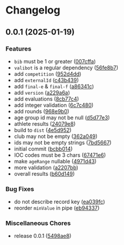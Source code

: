 # Changelog

## 0.0.1 (2025-01-19)


### Features

* `bib` must be 1 or greater ([007cffa](https://github.com/skateresults/import-schema/commit/007cffa6cc2540d3de93d990a1a3c4e40582939f))
* `valibot` is a regular dependency ([56fe8b7](https://github.com/skateresults/import-schema/commit/56fe8b7b90f2fd55c6b33bf9f1420d5a13926edb))
* add `competition` ([952d4dd](https://github.com/skateresults/import-schema/commit/952d4dd93fe81f35677cc4c3fee2999f670760d6))
* add `externalId` ([c43b439](https://github.com/skateresults/import-schema/commit/c43b439549377bd3903532ca113a98d9aef65866))
* add `final-e` & `final-f` ([a86341c](https://github.com/skateresults/import-schema/commit/a86341cbb32faddf4a03d2f1b1cb0dac15930731))
* add `version` ([a229a6a](https://github.com/skateresults/import-schema/commit/a229a6a33511de02558a8e346b7a889505b8c6d1))
* add evaluations ([8cb77c4](https://github.com/skateresults/import-schema/commit/8cb77c48169bb29f001e1728c51e0b7073bfa7a0))
* add integer validation ([6c7c480](https://github.com/skateresults/import-schema/commit/6c7c480b7811fdb743f2278a0c837db44bd57226))
* add rounds ([968e9b0](https://github.com/skateresults/import-schema/commit/968e9b0afeddc04a8c119263a0c788c5baa8b8ab))
* age group id may not be null ([d5d77e3](https://github.com/skateresults/import-schema/commit/d5d77e357a1a4c7579bf05fe76cb4ab8ba53ee94))
* athlete results ([24079e8](https://github.com/skateresults/import-schema/commit/24079e8fd7911a7121549bbca7f52d707140f083))
* build to `dist` ([4e5d952](https://github.com/skateresults/import-schema/commit/4e5d9523841bfc1818cbedb14ace34bb30408960))
* club may not be empty ([362a049](https://github.com/skateresults/import-schema/commit/362a0499378e8069c1154963ed84efa35887a4ba))
* ids may not be empty strings ([7bd5667](https://github.com/skateresults/import-schema/commit/7bd5667fcaf59935aa3cde78349b406d1e03369f))
* initial commit ([bcbb014](https://github.com/skateresults/import-schema/commit/bcbb014bc5dedf72793c23ce54c0186507fa49fb))
* IOC codes must be 3 chars ([67471e6](https://github.com/skateresults/import-schema/commit/67471e6d5468ea8619b66a0ab0d35ed58a6b24ee))
* make `ageRange` nullable ([4971d43](https://github.com/skateresults/import-schema/commit/4971d43ce0e9863a33bedf766e91e242066f87cd))
* more validation ([a2207bb](https://github.com/skateresults/import-schema/commit/a2207bb8541053a151d42040f3d89a2bebb1a54d))
* overall results ([b60d149](https://github.com/skateresults/import-schema/commit/b60d149b9960262eac160a5ae31071e4af95be04))


### Bug Fixes

* do not describe record key ([ea039fc](https://github.com/skateresults/import-schema/commit/ea039fc4752a45fb9a655b05be76991448b2191f))
* reorder `minValue` in pipe ([eb94337](https://github.com/skateresults/import-schema/commit/eb9433771a36317e6134cf97046393067970bd95))


### Miscellaneous Chores

* release 0.0.1 ([5498ae8](https://github.com/skateresults/import-schema/commit/5498ae8466f945cd4456ae94dfbfd9567dfbc28a))
